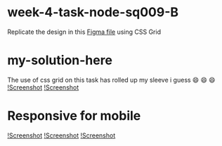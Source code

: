 # week-4-task-node-sq009-B

Replicate the design in this [Figma file](https://www.figma.com/file/F8d1qJsorEdY47N74HLxQ4/team-page-challenge?node-id=0%3A1) using CSS Grid

# my-solution-here
The use of css grid on this task has rolled up my sleeve i guess 😄 😄 😄
[!Screenshot](3.png)
[!Screenshot](4.png)

# Responsive for mobile
[!Screenshot](1.png)
[!Screenshot](2.png)
[!Screenshot](5.png)

